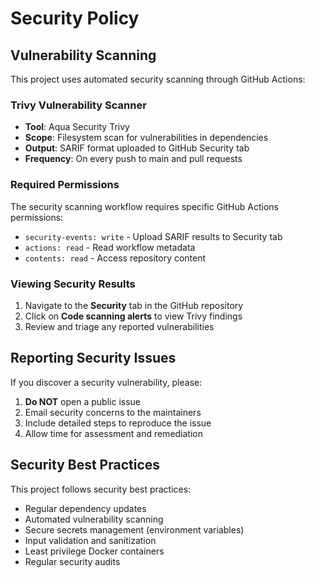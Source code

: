 # Security Policy

## Vulnerability Scanning

This project uses automated security scanning through GitHub Actions:

### Trivy Vulnerability Scanner
- **Tool**: Aqua Security Trivy
- **Scope**: Filesystem scan for vulnerabilities in dependencies
- **Output**: SARIF format uploaded to GitHub Security tab
- **Frequency**: On every push to main and pull requests

### Required Permissions
The security scanning workflow requires specific GitHub Actions permissions:
- `security-events: write` - Upload SARIF results to Security tab
- `actions: read` - Read workflow metadata
- `contents: read` - Access repository content

### Viewing Security Results
1. Navigate to the **Security** tab in the GitHub repository
2. Click on **Code scanning alerts** to view Trivy findings
3. Review and triage any reported vulnerabilities

## Reporting Security Issues

If you discover a security vulnerability, please:
1. **Do NOT** open a public issue
2. Email security concerns to the maintainers
3. Include detailed steps to reproduce the issue
4. Allow time for assessment and remediation

## Security Best Practices

This project follows security best practices:
- Regular dependency updates
- Automated vulnerability scanning
- Secure secrets management (environment variables)
- Input validation and sanitization
- Least privilege Docker containers
- Regular security audits
